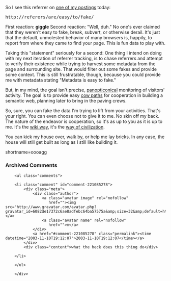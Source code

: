 <p>So I see this referrer on <a href="http://www.decafbad.com/news_archives/000170.phtml">one of my postings</a> today:<pre>http://referers/are/easy/to/fake/</pre>First reaction: <strong>giggle</strong>  Second reaction: "Well, duh."  No one's ever claimed that they weren't easy to fake, break, subvert, or otherwise derail.  It's just that the default, unmolested behavior of many browsers is, happily, to report from where they came to find your page.  This is fun data to play with.</p>
<p>Taking this "statement" seriously for a second:  One thing I intend on doing with my next iteration of referrer tracking, is to chase referrers and attempt to verify their existence while trying to harvest some metadata from the page and surrounding site.  That would filter out some fakes and provide some context.  This is still frustratable, though, because you could provide me with metadata stating "Metadata is easy to fake."</p>
<p>But, in my mind, the goal isn't precise, <a href="http://www.dnai.com/~mackey/thesis/panopticon.html">panopticonical</a> monitoring of visitors' activity.  The goal is to provide easy <a href="http://www.infoworld.com/articles/fe/xml/02/03/04/020304fewiner.xml">cow paths</a> for cooperation in building a semantic web, planning later to bring in the paving crews.</p>
<p>So, sure, you can fake the data I'm trying to lift from your activities.  That's your right.  You can even choose not to give it to me.  No skin off my back.  The nature of the endeavor is cooperation, so it's as up to you as it is up to me.  It's the <a href="http://c2.com/cgi/wiki?TheWikiWay">wiki way</a>, it's the <a href="http://www.kithrup.com/brin/parting.html">way of civilization</a>.</p>
<p>You can kick my house over, walk by, or help me lay bricks.  In any case, the house will still get built as long as I still like building it.<br />
</p>
<!--more-->
shortname=oooagg

<div id="comments" class="comments archived-comments">
            <h3>Archived Comments</h3>
            
        <ul class="comments">
            
        <li class="comment" id="comment-221085278">
            <div class="meta">
                <div class="author">
                    <a class="avatar image" rel="nofollow" 
                       href=""><img src="http://www.gravatar.com/avatar.php?gravatar_id=6082de17372c6ae8adfebc64ba57575a&amp;size=32&amp;default=http://mediacdn.disqus.com/1320279820/images/noavatar32.png"/></a>
                    <a class="avatar name" rel="nofollow" 
                       href="">m</a>
                </div>
                <a href="#comment-221085278" class="permalink"><time datetime="2003-11-10T19:12:07">2003-11-10T19:12:07</time></a>
            </div>
            <div class="content">what the heck does this thing do</div>
            
        </li>
    
        </ul>
    
        </div>
    